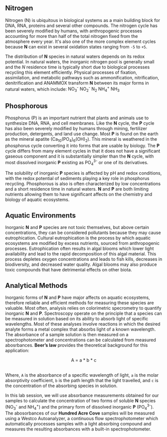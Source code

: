 ## Nitrogen
Nitrogen (<span class="label label-warning">N</span>) is ubiquitous in biological systems as a main building block for DNA, RNA, proteins and several other compounds. The nitrogen cycle has been severely modified by humans, with anthropogenic processes accounting for more than half of the total nitrogen fixed from the atmosphere every year. It's also one of the more complex element cycles because **N** can exist in several oxidation states ranging from `-5` to `+5`.


The distribution of **N** species in natural waters depends on its redox potential. In natural waters, the inorganic nitrogen pool is generally small and the *N* residence time is typically short due to biological processes recycling this element efficiently. Physical processes of fixation, assimilation, and metabolic pathways such as ammonification, nitrification, denitrification and ANAMMOX transform **N** between its major forms in natural waters, which include: <span class="label label-default">NO<sub>3</sub><sup>-</sup></span> <span class="label label-default">NO<sub>2</sub><sup>-</sup></span> <span class="label label-default">N<sub>2</sub></span> <span class="label label-default">NH<sub>4</sub><sup>+</sup></span> <span class="label label-default">NH<sub>3</sub></span>


## Phosphorous
Phosphorus (<span class="label label-success">P</span>) is an important nutrient that plants and animals use to synthesize DNA, RNA, and cell membranes. Like the **N** cycle, the **P** cycle has also been severely modified by humans through mining, fertilizer production, detergents, and land use change. Most **P** is found on the earth as the mineral apatite (<span class="label label-default">Ca<sub>10</sub>(PO<sub>4</sub>)<sub>6</sub>(OH)<sub>2</sub></span>). This mineral is weathered in the phosphorus cycle converting it into forms that are usable by biology. The **P** cycle differs from many element cycles in that it does not have a significant gaseous component and it is substantially simpler than the **N** cycle, with most dissolved inorganic **P** existing as <span class="label label-default">PO<sub>4</sub><sup>3-</sup></span> or one of its derivatives.


The solubility of inorganic **P** species is affected by pH and redox conditions, with the redox potential of sediments playing a key role in phosphorus recycling. Phosphorous is also is often characterized by low concentrations and a short residence time in natural waters. **N** and **P** are both limiting nutrients allowing them to have significant affects on the chemistry and biology of aquatic ecosystems.


## Aquatic Environments
Inorganic **N** and **P** species are not toxic themselves, but above certain concentrations, they can be considered pollutants because they may cause eutrophication. Cultural eutrophication is the process by which aquatic ecosystems are modified by excess nutrients, sourced from anthropogenic processes. Eutrophication often results in algal blooms which lower light availability and lead to the rapid decomposition of this algal material. This process depletes oxygen concentrations and leads to fish kills, decreases in biodiversity, and decreased water quality. Algal blooms may also produce toxic compounds that have detrimental effects on other biota.

## Analytical Methods
Inorganic forms of **N** and **P** have major affects on aquatic ecosystems, therefore reliable and efficient methods for measuring these species are valuable. Most often, analysis relies on colorimetric specrometry to quantify inorganic **N** and **P**. Spectroscopy operate on the principle that a species can be measured in solution based on its ability to absorb light of specific wavelengths. Most of these analyses involve reactions in which the desired analyte forms a metal complex that absorbs light of a known wavelength. The absorbance of a sample solution is then measured on a spectrophotometer and concentrations can be calculated from measured abosrbances. **Beer’s law** provides the theoretical background for this application:

<center>A = a * b * c</center><br>

Where, `A` is the absorbance of a specific wavelength of light, `a` is the molar absorptivity coefficient, `b` is the path length that the light travelled, and `c` is the concentration of the absorbing species in solution.

In this lab session, we will use absorbance measurements obtained for our samples to calculate the concentration of two forms of soluble **N** species (<span class="label label-default">NO<sub>3</sub><sup>-</sup></span> and <span class="label label-default">NH<sub>4</sub><sup>+</sup></span>) and the primary form of dissolved inorganic **P** (<span class="label label-default">PO<sub>4</sub><sup>3-</sup></span>). The abosorbances of our **Hundred Acre Cove** samples will be measured using a Westco Autoanalyzer, a continuous flow spectrophotometer which automatically processes samples with a light absorbing compound and measures the resulting absorbances with a built-in spectrophotometer.
